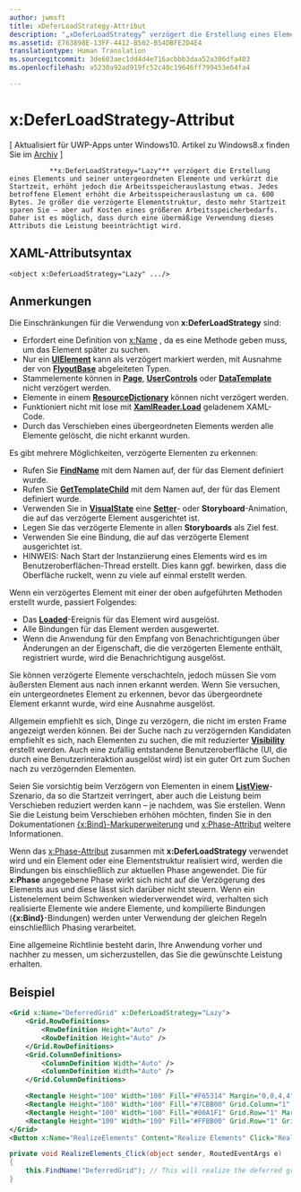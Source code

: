 ```yaml
---
author: jwmsft
title: xDeferLoadStrategy-Attribut
description: "„xDeferLoadStrategy“ verzögert die Erstellung eines Elements und seiner untergeordneten Elemente, verkürzt die Startzeit, erhöht aber leicht die Arbeitsspeicherauslastung. Jedes betroffene Element erhöht die Arbeitsspeicherauslastung um ca. 600 Bytes."
ms.assetid: E763898E-13FF-4412-B502-B54DBFE2D4E4
translationtype: Human Translation
ms.sourcegitcommit: 3de603aec1dd4d4e716acbbb3daa52a306dfa403
ms.openlocfilehash: a5230a92ad919fc52c40c19646ff799453e64fa4

---
```


# x:DeferLoadStrategy-Attribut

\[ Aktualisiert für UWP-Apps unter Windows10. Artikel zu Windows8.x finden Sie im [Archiv](http://go.microsoft.com/fwlink/p/?linkid=619132) \]


              **x:DeferLoadStrategy="Lazy"** verzögert die Erstellung eines Elements und seiner untergeordneten Elemente und verkürzt die Startzeit, erhöht jedoch die Arbeitsspeicherauslastung etwas. Jedes betroffene Element erhöht die Arbeitsspeicherauslastung um ca. 600 Bytes. Je größer die verzögerte Elementstruktur, desto mehr Startzeit sparen Sie – aber auf Kosten eines größeren Arbeitsspeicherbedarfs. Daher ist es möglich, dass durch eine übermäßige Verwendung dieses Attributs die Leistung beeinträchtigt wird.

## XAML-Attributsyntax

``` syntax
<object x:DeferLoadStrategy="Lazy" .../>
```

## Anmerkungen

Die Einschränkungen für die Verwendung von **x:DeferLoadStrategy** sind:

-   Erfordert eine Definition von [x:Name](x-name-attribute.md) , da es eine Methode geben muss, um das Element später zu suchen.
-   Nur ein [**UIElement**](https://msdn.microsoft.com/library/windows/apps/br208911) kann als verzögert markiert werden, mit Ausnahme der von [**FlyoutBase**](https://msdn.microsoft.com/library/windows/apps/dn279249) abgeleiteten Typen.
-   Stammelemente können in [**Page**](https://msdn.microsoft.com/library/windows/apps/windows.ui.xaml.controls.page), [**UserControls**](https://msdn.microsoft.com/library/windows/apps/windows.ui.xaml.controls.usercontrol) oder [**DataTemplate**](https://msdn.microsoft.com/library/windows/apps/br242348) nicht verzögert werden.
-   Elemente in einem [**ResourceDictionary**](https://msdn.microsoft.com/library/windows/apps/br208794) können nicht verzögert werden.
-   Funktioniert nicht mit lose mit [**XamlReader.Load**](https://msdn.microsoft.com/library/windows/apps/br228048) geladenem XAML-Code.
-   Durch das Verschieben eines übergeordneten Elements werden alle Elemente gelöscht, die nicht erkannt wurden.

Es gibt mehrere Möglichkeiten, verzögerte Elementen zu erkennen:

-   Rufen Sie [**FindName**](https://msdn.microsoft.com/library/windows/apps/br208715) mit dem Namen auf, der für das Element definiert wurde.
-   Rufen Sie [**GetTemplateChild**](https://msdn.microsoft.com/library/windows/apps/br209416) mit dem Namen auf, der für das Element definiert wurde.
-   Verwenden Sie in [**VisualState**](https://msdn.microsoft.com/library/windows/apps/br209007) eine [**Setter**](https://msdn.microsoft.com/library/windows/apps/br208817)- oder **Storyboard**-Animation, die auf das verzögerte Element ausgerichtet ist.
-   Legen Sie das verzögerte Elemente in allen **Storyboards** als Ziel fest.
-   Verwenden Sie eine Bindung, die auf das verzögerte Element ausgerichtet ist.
-   HINWEIS: Nach Start der Instanziierung eines Elements wird es im Benutzeroberflächen-Thread erstellt. Dies kann ggf. bewirken, dass die Oberfläche ruckelt, wenn zu viele auf einmal erstellt werden.

Wenn ein verzögertes Element mit einer der oben aufgeführten Methoden erstellt wurde, passiert Folgendes:

-   Das [**Loaded**](https://msdn.microsoft.com/library/windows/apps/br208723)-Ereignis für das Element wird ausgelöst.
-   Alle Bindungen für das Element werden ausgewertet.
-   Wenn die Anwendung für den Empfang von Benachrichtigungen über Änderungen an der Eigenschaft, die die verzögerten Elemente enthält, registriert wurde, wird die Benachrichtigung ausgelöst.

Sie können verzögerte Elemente verschachteln, jedoch müssen Sie vom äußersten Element aus nach innen erkannt werden.  Wenn Sie versuchen, ein untergeordnetes Element zu erkennen, bevor das übergeordnete Element erkannt wurde, wird eine Ausnahme ausgelöst.

Allgemein empfiehlt es sich, Dinge zu verzögern, die nicht im ersten Frame angezeigt werden können.  Bei der Suche nach zu verzögernden Kandidaten empfiehlt es sich, nach Elementen zu suchen, die mit reduzierter [**Visibility**](https://msdn.microsoft.com/library/windows/apps/br208992) erstellt werden.  Auch eine zufällig entstandene Benutzeroberfläche (UI, die durch eine Benutzerinteraktion ausgelöst wird) ist ein guter Ort zum Suchen nach zu verzögernden Elementen.  

Seien Sie vorsichtig beim Verzögern von Elementen in einem [**ListView**](https://msdn.microsoft.com/library/windows/apps/br242878)-Szenario, da so die Startzeit verringert, aber auch die Leistung beim Verschieben reduziert werden kann – je nachdem, was Sie erstellen.  Wenn Sie die Leistung beim Verschieben erhöhen möchten, finden Sie in den Dokumentationen [{x:Bind}-Markuperweiterung](x-bind-markup-extension.md) und [x:Phase-Attribut](x-phase-attribute.md) weitere Informationen.

Wenn das [x:Phase-Attribut](x-phase-attribute.md) zusammen mit **x:DeferLoadStrategy** verwendet wird und ein Element oder eine Elementstruktur realisiert wird, werden die Bindungen bis einschließlich zur aktuellen Phase angewendet. Die für **x:Phase** angegebene Phase wirkt sich nicht auf die Verzögerung des Elements aus und diese lässt sich darüber nicht steuern. Wenn ein Listenelement beim Schwenken wiederverwendet wird, verhalten sich realisierte Elemente wie andere Elemente, und kompilierte Bindungen (**{x:Bind}**-Bindungen) werden unter Verwendung der gleichen Regeln einschließlich Phasing verarbeitet.

Eine allgemeine Richtlinie besteht darin, Ihre Anwendung vorher und nachher zu messen, um sicherzustellen, das Sie die gewünschte Leistung erhalten.

## Beispiel

```xml
<Grid x:Name="DeferredGrid" x:DeferLoadStrategy="Lazy">
    <Grid.RowDefinitions>
        <RowDefinition Height="Auto" />
        <RowDefinition Height="Auto" />
    </Grid.RowDefinitions>
    <Grid.ColumnDefinitions>
        <ColumnDefinition Width="Auto" />
        <ColumnDefinition Width="Auto" />
    </Grid.ColumnDefinitions>

    <Rectangle Height="100" Width="100" Fill="#F65314" Margin="0,0,4,4" />
    <Rectangle Height="100" Width="100" Fill="#7CBB00" Grid.Column="1" Margin="4,0,0,4" />
    <Rectangle Height="100" Width="100" Fill="#00A1F1" Grid.Row="1" Margin="0,4,4,0" />
    <Rectangle Height="100" Width="100" Fill="#FFBB00" Grid.Row="1" Grid.Column="1" Margin="4,4,0,0" />
</Grid>
<Button x:Name="RealizeElements" Content="Realize Elements" Click="RealizeElements_Click"/>
```

```csharp
private void RealizeElements_Click(object sender, RoutedEventArgs e)
{
    this.FindName("DeferredGrid"); // This will realize the deferred grid
}
```




<!--HONumber=Jul16_HO2-->


